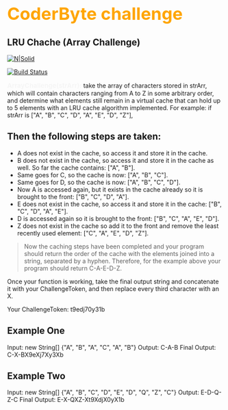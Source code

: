 # <b style="color:orange;font-size:40px;">CoderByte challenge</b>
## LRU Chache (Array Challenge)

[![N|Solid](https://i0.wp.com/itdranik.com/wp-content/uploads/2020/03/caching-feature-image.png?fit=1200%2C469&ssl=1)](https://nodesource.com/products/nsolid)

[![Build Status](https://travis-ci.org/joemccann/dillinger.svg?branch=master)](https://travis-ci.org/joemccann/dillinger)

<b style="color:whitesmoke;font-size:15px">ArrayChallenge(strArr):</b> take the array of characters stored in strArr, which will contain characters ranging from A to Z in some arbitrary order, and determine what elements still remain in a virtual cache that can hold up to 5 elements with an LRU cache algorithm implemented. For example: if strArr is ["A", "B", "C", "D", "A", "E", "D", "Z"],
## Then the following steps are taken:
- A does not exist in the cache, so access it and store it in the cache.
- B does not exist in the cache, so access it and store it in the cache as well. So far the cache contains: ["A", "B"].
- Same goes for C, so the cache is now: ["A", "B", "C"].
- Same goes for D, so the cache is now: ["A", "B", "C", "D"].
- Now A is accessed again, but it exists in the cache already so it is brought to the front: ["B", "C", "D", "A"].
- E does not exist in the cache, so access it and store it in the cache: ["B", "C", "D", "A", "E"].
- D is accessed again so it is brought to the front: ["B", "C", "A", "E", "D"].
- Z does not exist in the cache so add it to the front and remove the least recently used element: ["C", "A", "E", "D", "Z"].

>Now the caching steps have been completed and your program should return the order of the cache with the elements joined into a string, separated by a hyphen. Therefore, for the example above your program should return C-A-E-D-Z.

Once your function is working, take the final output string and concatenate it with your ChallengeToken, and then replace every third character with an X.

Your ChallengeToken: t9edj70y31b

## Example One
Input: new String[] {"A", "B", "A", "C", "A", "B"}
Output: C-A-B
Final Output: C-X-BX9eXj7Xy3Xb
## Example Two
Input: new String[] {"A", "B", "C", "D", "E", "D", "Q", "Z", "C"}
Output: E-D-Q-Z-C
Final Output: E-X-QXZ-Xt9XdjX0yX1b